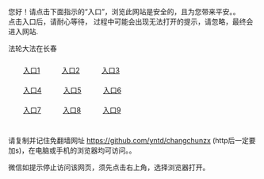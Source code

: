 您好！请点击下面指示的“入口”，浏览此网站是安全的，且为您带来平安。。 <br/>
点击入口后，请耐心等待， 过程中可能会出现无法打开的提示，请忽略，最终会进入网站. </br>

法轮大法在长春<br/>
<div style="padding:10px"><a style="margin:20px" target="_blank" href="https://dwv27ztr5djyg.cloudfront.net/2Qpsp?nwhcre" id="ccLink1" rel="nofollow">入口1</a> <a target="_blank" style="margin:20px" href="https://d5dde927ba0rj.cloudfront.net/2Qpsp?padii" id="ccLink2" rel="nofollow">入口2</a> <a style="margin:20px" target="_blank" href="https://dw6llybgixpb5.cloudfront.net/2Qpsp?lwtfosk" id="ccLink3" rel="nofollow">入口3</a></div>

<div style="padding:10px" ><a style="margin:20px" target="_blank" href="https://dwv27ztr5djyg.cloudfront.net/2Qpsp?nwhcre" id="ccLink4" rel="nofollow">入口4</a> <a style="margin:20px" href="https://d5dde927ba0rj.cloudfront.net/2Qpsp?padii" target="_blank" id="ccLink5" rel="nofollow">入口5</a> <a style="margin:20px" href="https://dw6llybgixpb5.cloudfront.net/2Qpsp?lwtfosk" target="_blank" id="ccLink6" rel="nofollow">入口6</a></div>

<div style="padding:10px"><a style="margin:20px" target="_blank" href="https://dwv27ztr5djyg.cloudfront.net/2Qpsp?nwhcre" id="ccLink7" rel="nofollow">入口7</a> <a style="margin:20px" href="https://d5dde927ba0rj.cloudfront.net/2Qpsp?padii" target="_blank" id="ccLink8" rel="nofollow">入口8</a> <a style="margin:20px" target="_blank" href="https://dw6llybgixpb5.cloudfront.net/2Qpsp?lwtfosk" id="ccLink9" rel="nofollow">入口9</a></div>

<br/>



请复制并记住免翻墙网址 https://github.com/yntd/changchunzx (http后一定要加s)，在电脑或手机的浏览器均可访问。。<br/>

微信如提示停止访问该网页，须先点击右上角，选择浏览器打开。
